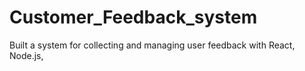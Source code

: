 # Customer_Feedback_system
Built a system for collecting and managing user feedback with React, Node.js, 
